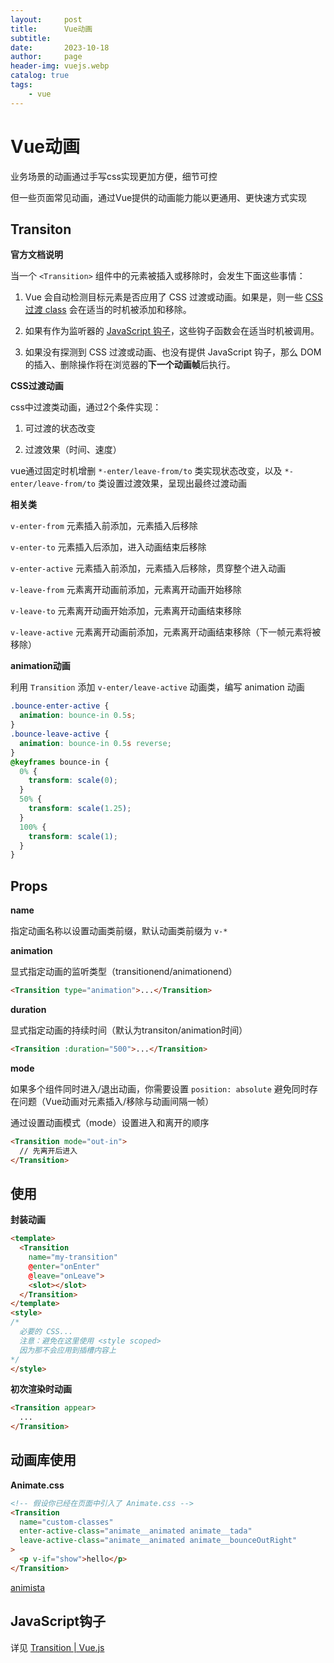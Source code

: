 ```yaml
---
layout:     post
title:      Vue动画
subtitle:   
date:       2023-10-18
author:     page
header-img: vuejs.webp
catalog: true
tags:
    - vue
---
```


# Vue动画

业务场景的动画通过手写css实现更加方便，细节可控

但一些页面常见动画，通过Vue提供的动画能力能以更通用、更快速方式实现

## Transiton

**官方文档说明**

当一个 `<Transition>` 组件中的元素被插入或移除时，会发生下面这些事情：

1. Vue 会自动检测目标元素是否应用了 CSS 过渡或动画。如果是，则一些 [CSS 过渡 class](https://cn.vuejs.org/guide/built-ins/transition.html#transition-classes) 会在适当的时机被添加和移除。

2. 如果有作为监听器的 [JavaScript 钩子](https://cn.vuejs.org/guide/built-ins/transition.html#javascript-hooks)，这些钩子函数会在适当时机被调用。

3. 如果没有探测到 CSS 过渡或动画、也没有提供 JavaScript 钩子，那么 DOM 的插入、删除操作将在浏览器的**下一个动画帧**后执行。

**CSS过渡动画**

css中过渡类动画，通过2个条件实现：

1. 可过渡的状态改变

2. 过渡效果（时间、速度）

vue通过固定时机增删 `*-enter/leave-from/to` 类实现状态改变，以及 `*-enter/leave-from/to` 类设置过渡效果，呈现出最终过渡动画

**相关类**

`v-enter-from` 元素插入前添加，元素插入后移除

`v-enter-to` 元素插入后添加，进入动画结束后移除

`v-enter-active` 元素插入前添加，元素插入后移除，贯穿整个进入动画

`v-leave-from` 元素离开动画前添加，元素离开动画开始移除

`v-leave-to` 元素离开动画开始添加，元素离开动画结束移除

`v-leave-active` 元素离开动画前添加，元素离开动画结束移除（下一帧元素将被移除）

**animation动画**

利用 `Transition` 添加 `v-enter/leave-active` 动画类，编写 animation 动画

```css
.bounce-enter-active {
  animation: bounce-in 0.5s;
}
.bounce-leave-active {
  animation: bounce-in 0.5s reverse;
}
@keyframes bounce-in {
  0% {
    transform: scale(0);
  }
  50% {
    transform: scale(1.25);
  }
  100% {
    transform: scale(1);
  }
}
```

## Props

**name**

指定动画名称以设置动画类前缀，默认动画类前缀为 `v-*`

**animation**

显式指定动画的监听类型（transitionend/animationend）

```html
<Transition type="animation">...</Transition>
```

**duration**

显式指定动画的持续时间（默认为transiton/animation时间）

```html
<Transition :duration="500">...</Transition>
```

**mode**

如果多个组件同时进入/退出动画，你需要设置 `position: absolute` 避免同时存在问题（Vue动画对元素插入/移除与动画间隔一帧）

通过设置动画模式（mode）设置进入和离开的顺序

```html
<Transition mode="out-in">
  // 先离开后进入
</Transition>
```

## 使用

**封装动画**

```html
<template>
  <Transition
    name="my-transition"
    @enter="onEnter"
    @leave="onLeave">
    <slot></slot>
  </Transition>
</template>
<style>
/*
  必要的 CSS...
  注意：避免在这里使用 <style scoped>
  因为那不会应用到插槽内容上
*/
</style>
```

**初次渲染时动画**

```html
<Transition appear>
  ...
</Transition>
```

## 动画库使用

**Animate.css**

```html
<!-- 假设你已经在页面中引入了 Animate.css -->
<Transition
  name="custom-classes"
  enter-active-class="animate__animated animate__tada"
  leave-active-class="animate__animated animate__bounceOutRight"
>
  <p v-if="show">hello</p>
</Transition>
```

[animista](https://animista.net/)

## JavaScript钩子

详见 [Transition | Vue.js](https://cn.vuejs.org/guide/built-ins/transition.html#javascript-hooks)

